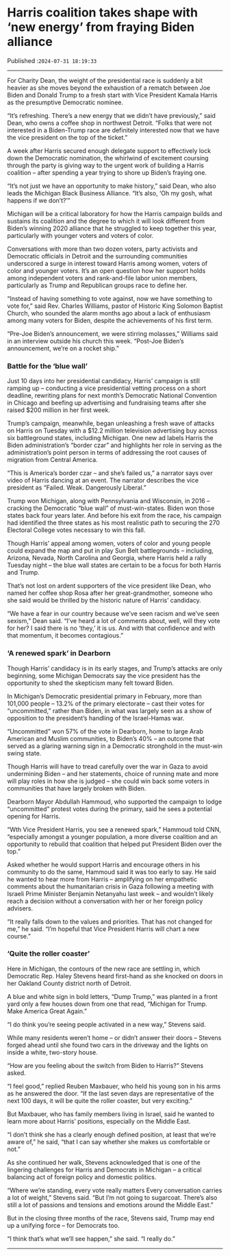 # Harris coalition takes shape with ‘new energy’ from fraying Biden alliance

Published :`2024-07-31 18:19:33`

---

For Charity Dean, the weight of the presidential race is suddenly a bit heavier as she moves beyond the exhaustion of a rematch between Joe Biden and Donald Trump to a fresh start with Vice President Kamala Harris as the presumptive Democratic nominee.

“It’s refreshing. There’s a new energy that we didn’t have previously,” said Dean, who owns a coffee shop in northwest Detroit. “Folks that were not interested in a Biden-Trump race are definitely interested now that we have the vice president on the top of the ticket.”

A week after Harris secured enough delegate support to effectively lock down the Democratic nomination, the whirlwind of excitement coursing through the party is giving way to the urgent work of building a Harris coalition – after spending a year trying to shore up Biden’s fraying one.

“It’s not just we have an opportunity to make history,” said Dean, who also leads the Michigan Black Business Alliance. “It’s also, ‘Oh my gosh, what happens if we don’t?’”

Michigan will be a critical laboratory for how the Harris campaign builds and sustains its coalition and the degree to which it will look different from Biden’s winning 2020 alliance that he struggled to keep together this year, particularly with younger voters and voters of color.

Conversations with more than two dozen voters, party activists and Democratic officials in Detroit and the surrounding communities underscored a surge in interest toward Harris among women, voters of color and younger voters. It’s an open question how her support holds among independent voters and rank-and-file labor union members, particularly as Trump and Republican groups race to define her.

“Instead of having something to vote against, now we have something to vote for,” said Rev. Charles Williams, pastor of Historic King Solomon Baptist Church, who sounded the alarm months ago about a lack of enthusiasm among many voters for Biden, despite the achievements of his first term.

“Pre-Joe Biden’s announcement, we were stirring molasses,” Williams said in an interview outside his church this week. “Post-Joe Biden’s announcement, we’re on a rocket ship.”

### Battle for the ‘blue wall’

Just 10 days into her presidential candidacy, Harris’ campaign is still ramping up – conducting a vice presidential vetting process on a short deadline, rewriting plans for next month’s Democratic National Convention in Chicago and beefing up advertising and fundraising teams after she raised $200 million in her first week.

Trump’s campaign, meanwhile, began unleashing a fresh wave of attacks on Harris on Tuesday with a $12.2 million television advertising buy across six battleground states, including Michigan. One new ad labels Harris the Biden administration’s “border czar” and highlights her role in serving as the administration’s point person in terms of addressing the root causes of migration from Central America.

“This is America’s border czar – and she’s failed us,” a narrator says over video of Harris dancing at an event. The narrator describes the vice president as “Failed. Weak. Dangerously Liberal.”

Trump won Michigan, along with Pennsylvania and Wisconsin, in 2016 – cracking the Democratic “blue wall” of must-win-states. Biden won those states back four years later. And before his exit from the race, his campaign had identified the three states as his most realistic path to securing the 270 Electoral College votes necessary to win this fall.

Though Harris’ appeal among women, voters of color and young people could expand the map and put in play Sun Belt battlegrounds – including, Arizona, Nevada, North Carolina and Georgia, where Harris held a rally Tuesday night – the blue wall states are certain to be a focus for both Harris and Trump.

That’s not lost on ardent supporters of the vice president like Dean, who named her coffee shop Rosa after her great-grandmother, someone who she said would be thrilled by the historic nature of Harris’ candidacy.

“We have a fear in our country because we’ve seen racism and we’ve seen sexism,” Dean said. “I’ve heard a lot of comments about, well, will they vote for her? I said there is no ‘they,’ it is us. And with that confidence and with that momentum, it becomes contagious.”

### ‘A renewed spark’ in Dearborn

Though Harris’ candidacy is in its early stages, and Trump’s attacks are only beginning, some Michigan Democrats say the vice president has the opportunity to shed the skepticism many felt toward Biden.

In Michigan’s Democratic presidential primary in February, more than 101,000 people – 13.2% of the primary electorate – cast their votes for “uncommitted,” rather than Biden, in what was largely seen as a show of opposition to the president’s handling of the Israel-Hamas war.

“Uncommitted” won 57% of the vote in Dearborn, home to large Arab American and Muslim communities, to Biden’s 40% – an outcome that served as a glaring warning sign in a Democratic stronghold in the must-win swing state.

Though Harris will have to tread carefully over the war in Gaza to avoid undermining Biden – and her statements, choice of running mate and more will play roles in how she is judged – she could win back some voters in communities that have largely broken with Biden.

Dearborn Mayor Abdullah Hammoud, who supported the campaign to lodge “uncommitted” protest votes during the primary, said he sees a potential opening for Harris.

“Wth Vice President Harris, you see a renewed spark,” Hammoud told CNN, “especially amongst a younger population, a more diverse coalition and an opportunity to rebuild that coalition that helped put President Biden over the top.”

Asked whether he would support Harris and encourage others in his community to do the same, Hammoud said it was too early to say. He said he wanted to hear more from Harris – amplifying on her empathetic comments about the humanitarian crisis in Gaza following a meeting with Israeli Prime Minister Benjamin Netanyahu last week – and wouldn’t likely reach a decision without a conversation with her or her foreign policy advisers.

“It really falls down to the values and priorities. That has not changed for me,” he said. “I’m hopeful that Vice President Harris will chart a new course.”

### ‘Quite the roller coaster’

Here in Michigan, the contours of the new race are settling in, which Democratic Rep. Haley Stevens heard first-hand as she knocked on doors in her Oakland County district north of Detroit.

A blue and white sign in bold letters, “Dump Trump,” was planted in a front yard only a few houses down from one that read, “Michigan for Trump. Make America Great Again.”

“I do think you’re seeing people activated in a new way,” Stevens said.

While many residents weren’t home – or didn’t answer their doors – Stevens forged ahead until she found two cars in the driveway and the lights on inside a white, two-story house.

“How are you feeling about the switch from Biden to Harris?” Stevens asked.

“I feel good,” replied Reuben Maxbauer, who held his young son in his arms as he answered the door. “If the last seven days are representative of the next 100 days, it will be quite the roller coaster, but very exciting.”

But Maxbauer, who has family members living in Israel, said he wanted to learn more about Harris’ positions, especially on the Middle East.

“I don’t think she has a clearly enough defined position, at least that we’re aware of,” he said, “that I can say whether she makes us comfortable or not.”

As she continued her walk, Stevens acknowledged that is one of the lingering challenges for Harris and Democrats in Michigan – a critical balancing act of foreign policy and domestic politics.

“Where we’re standing, every vote really matters Every conversation carries a lot of weight,” Stevens said. “But I’m not going to sugarcoat. There’s also still a lot of passions and tensions and emotions around the Middle East.”

But in the closing three months of the race, Stevens said, Trump may end up a unifying force – for Democrats too.

“I think that’s what we’ll see happen,” she said. “I really do.”

---

